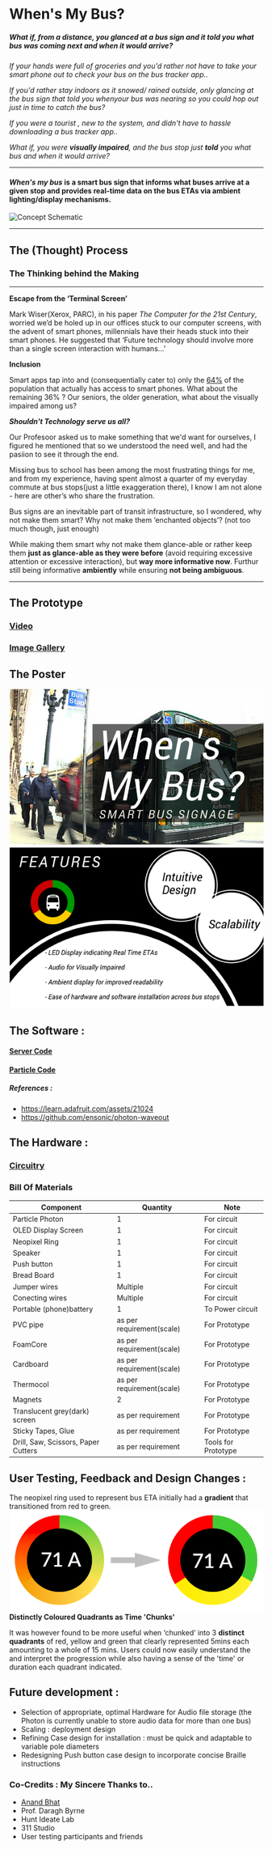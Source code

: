 # When's My Bus?


##### *What if, from a distance, you glanced at a bus sign and it told you what bus was coming next and when it would arrive?*

*If your hands were full of groceries and you'd rather not have to take your smart phone out to check your bus on the bus tracker app..*

*If you'd rather stay indoors as it snowed/ rained outside, only glancing at the bus sign that told you whenyour bus was nearing so you could hop out just in time to catch the bus?*

*If you were a tourist , new to the system, and didn't have to hassle downloading a bus tracker app..*

*What if, you were __visually impaired__, and the bus stop just __told__ you what bus and when it would arrive?*

-------------------------------------------------------------------------------------------------------------------------

#### _**When's my bus**_  is a smart bus sign that informs what buses arrive at a given stop and provides real-time data on the bus ETAs via ambient lighting/display mechanisms.
![Concept Schematic](https://github.com/daraghbyrne/advancediot2016/blob/master/students/srajend1/Schematic.png)

-------------------------------------------------------------------------------------------------------------------------


## The (Thought) Process
### The Thinking behind the Making
--------------------------------------------------------------------------------------------------------------------------
__Escape from the ‘Terminal Screen’__

Mark Wiser(Xerox, PARC), in his paper *The Computer for the 21st Century*, worried we’d be holed up in our offices stuck to our computer screens, with the advent of smart phones, millennials have their heads stuck into their smart phones. He suggested that ‘Future technology should involve more than a single screen interaction with humans…’ 

__Inclusion__

Smart apps tap into and (consequentially cater to) only the [64%](http://www.pewinternet.org/2015/04/01/chapter-one-a-portrait-of-smartphone-ownership/) of the population that actually has access to smart phones. What about the remaining 36% ? Our seniors, the older generation, what about the visually impaired among us?

*__Shouldn't Technology serve us all?__*

Our Profesoor asked us to make something that we'd want for ourselves, I figured he mentioned that so we understood the need well, and had the pasiion to see it through the end.

Missing bus to school has been among the most frustrating things for me, and from my experience, having spent almost a quarter of my everyday commute at bus stops(just a little exaggeration there), I know I am not alone - here are other’s who share the frustration.

Bus signs are an inevitable part of transit infrastructure, so I wondered, why not make them smart? Why not make them ‘enchanted objects’? (not too much though, just enough)   

While making them smart why not make them glance-able or rather keep them __just as glance-able as they were before__ (avoid requiring excessive attention or excessive interaction), but __way more informative now__.
Furthur still being informative __ambiently__ while ensuring __not being ambiguous__.

--------------------------------------------------------------------------------------------------------------------------


## The Prototype

### [Video](https://github.com/srajend1/projects/tree/master/WhenIsMyBus/Videos)
### [Image Gallery](https://github.com/srajend1/projects/blob/master/WhenIsMyBus/Images/README_IMAGES.md)

## The Poster
![Poster](https://github.com/srajend1/projects/blob/master/WhenIsMyBus/Images/POSTER%20FINAL%20BUS.png)

## The Software  : 
#### [Server Code](https://github.com/srajend1/projects/blob/master/WhenIsMyBus/PATRemoteServer/src/edu/cmu/patpublisher/PATRemoteServer.java)

#### [Particle Code](https://github.com/srajend1/projects/blob/master/WhenIsMyBus/PATdisp/PATdisp.ino)
##### References :
- https://learn.adafruit.com/assets/21024
- https://github.com/ensonic/photon-waveout

## The Hardware  :
### [Circuitry](https://github.com/srajend1/projects/blob/master/WhenIsMyBus/Images/Final%20Circuitry.png)
### Bill Of Materials


Component | Quantity | Note
----------|----------|-------
Particle Photon   |     1    | For circuit
OLED Display Screen    |     1  | For circuit
Neopixel Ring | 1 | For circuit
Speaker | 1 | For circuit
Push button | 1 | For circuit
Bread Board | 1 | For circuit
Jumper wires | Multiple | For circuit
Conecting wires| Multiple | For circuit
Portable (phone)battery | 1 | To Power circuit
PVC pipe | as per requirement(scale)| For Prototype
FoamCore | as per requirement(scale) | For Prototype
Cardboard | as per requirement(scale)| For Prototype
Thermocol| as per requirement(scale)| For Prototype
Magnets | 2 | For Prototype
Translucent grey(dark) screen |as per requirement| For Prototype
Sticky Tapes, Glue| as per requirement| For Prototype
Drill, Saw, Scissors, Paper Cutters | as per requirement| Tools for Prototype




## User Testing, Feedback and Design Changes :

The neopixel ring used to represent bus ETA initially had a __gradient__ that transitioned from red to green.
![Time Chunks](https://github.com/srajend1/projects/blob/master/WhenIsMyBus/Images/Time%20Chunks.png)
__Distinctly Coloured Quadrants as Time 'Chunks'__

It was however found to be more useful when ‘chunked’ into 3 __distinct quadrants__ of red, yellow and green that clearly represented 5mins each amounting to a whole of 15 mins. Users could now easily understand the and interpret the progression while also having a sense of the 'time' or duration each quadrant indicated.

## Future development :
- Selection of appropriate, optimal Hardware for Audio file storage (the Photon is currently unable to store audio data for more than one bus)
- Scaling : deployment design
- Refining Case design for installation : must be quick and adaptable to variable pole diameters
- Redesigning Push button case design to incorporate concise Braille instructions

### Co-Credits : My Sincere Thanks to..
- [Anand Bhat](https://github.com/anandbhat23)
- Prof. Daragh Byrne
- Hunt Ideate Lab
- 311 Studio
- User testing participants and friends

